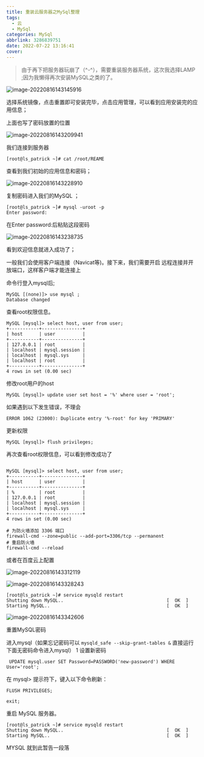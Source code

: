 ```yaml
---
title: 重装云服务器之MySql整理
tags:
  - 云
  - MySql
categories: MySql
abbrlink: 3286839751
date: 2022-07-22 13:16:41
cover:
---
```


> 由于再下把服务器玩崩了（^-^），需要重装服务器系统，这次我选择LAMP ;因为我懒得再次安装MySQL之类的了。



![image-20220816143145916](重装云服务器之MySql整理/image-20220816143145916.png)

选择系统镜像，点击重置即可安装完毕，点击应用管理，可以看到应用安装完的应用信息；

上面也写了密码放置的位置

![image-20220816143209941](重装云服务器之MySql整理/image-20220816143209941.png)

我们连接到服务器 

~~~shell
[root@ls_patrick ~]# cat /root/REAME
~~~

查看到我们初始的应用信息和密码；



![image-20220816143228910](重装云服务器之MySql整理/image-20220816143228910.png)

复制密码进入我们的MySQL ；

~~~shell
[root@ls_patrick ~]# mysql -uroot -p
Enter password:
~~~

在Enter password:后粘贴这段密码

![image-20220816143238735](重装云服务器之MySql整理/image-20220816143238735.png)

看到欢迎信息就进入成功了；

一般我们会使用客户端连接（Navicat等)。接下来，我们需要开启 远程连接并开放端口，这样客户端才能连接上

命令行登入mysql后;

~~~shell
MySQL [(none)]> use mysql ;
Database changed

~~~

查看root权限信息。
~~~
MySQL [mysql]> select host, user from user;
+-----------+---------------+
| host      | user          |
+-----------+---------------+
| 127.0.0.1 | root          |
| localhost | mysql.session |
| localhost | mysql.sys     |
| localhost | root          |
+-----------+---------------+
4 rows in set (0.00 sec)

~~~

修改root用户的host

```shell
MySQL [mysql]> update user set host = '%' where user = 'root';
```
如果遇到以下发生错误，不理会
```
ERROR 1062 (23000): Duplicate entry '%-root' for key 'PRIMARY'
```
更新权限
```
MySQL [mysql]> flush privileges;
```

再次查看root权限信息，可以看到修改成功了
```

MySQL [mysql]> select host, user from user;
+-----------+---------------+
| host      | user          |
+-----------+---------------+
| %         | root          |
| 127.0.0.1 | root          |
| localhost | mysql.session |
| localhost | mysql.sys     |
+-----------+---------------+
4 rows in set (0.00 sec)

```

```shell
# 为防火墙添加 3306 端口
firewall-cmd --zone=public --add-port=3306/tcp --permanent
# 重启防火墙
firewall-cmd --reload
```

或者在百度云上配置

![image-20220816143312119](重装云服务器之MySql整理/image-20220816143312119.png)

![image-20220816143328243](重装云服务器之MySql整理/image-20220816143328243.png)

~~~shell
[root@ls_patrick ~]# service mysqld restart
Shutting down MySQL..                                      [  OK  ]
Starting MySQL..                                           [  OK  ]
~~~



![image-20220816143342606](重装云服务器之MySql整理/image-20220816143342606.png)

重置MySQL密码

进入mysql（如果忘记密码可以 `mysqld_safe --skip-grant-tables &` 直接运行下面无密码命令进入mysql）
1
设置新密码

~~~shell
 UPDATE mysql.user SET Password=PASSWORD('new-password') WHERE User='root';
~~~


在 mysql> 提示符下，键入以下命令刷新：

~~~shell
FLUSH PRIVILEGES;

exit;
~~~


重启 MySQL 服务器。

```shell
[root@ls_patrick ~]# service mysqld restart
Shutting down MySQL..                                      [  OK  ]
Starting MySQL..                                           [  OK  ]
```



MYSQL 就到此暂告一段落

